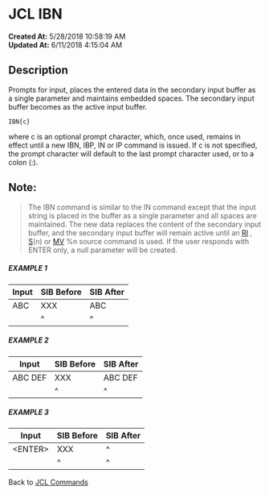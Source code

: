 # JCL IBN

**Created At:** 5/28/2018 10:58:19 AM  
**Updated At:** 6/11/2018 4:15:04 AM  


## Description  

Prompts for input, places the entered data in the secondary input buffer as a single parameter and maintains embedded spaces. The secondary input buffer becomes as the active input buffer.

```
IBN{c}
```

where c is an optional prompt character, which, once used, remains in effect until a new IBN, IBP, IN or IP command is issued. If c is not specified, the prompt character will default to the last prompt character used, or to a colon (:).



## Note:


> The IBN command is similar to the IN command except that the input string is placed in the buffer as a single parameter and all spaces are maintained. The new data replaces the content of the secondary input buffer, and the secondary input buffer will remain active until an [RI](318736-jcl-ri) , [S](318874-jcl-s)(n) or [MV](318730-jcl-mv) %n source command is used. If the user responds with ENTER only, a null parameter will be created.




##### EXAMPLE 1


| Input<br> | SIB Before<br> | SIB After<br> |
| --- | --- | --- |
| ABC<br> | XXX<br> | ABC<br> |
| <br> | ^<br> | ^<br> |


##### EXAMPLE 2


| Input<br> | SIB Before<br> | SIB After<br> |
| --- | --- | --- |
| ABC DEF<br> | XXX<br> | ABC DEF<br> |
| <br> | ^<br> | ^<br> |


##### EXAMPLE 3


| Input<br> | SIB Before<br> | SIB After<br> |
| --- | --- | --- |
| &lt;ENTER&gt;<br> | XXX<br> | ^<br> |
| <br> | ^<br> | ^<br> |




Back to [JCL Commands](jcl-commands)


